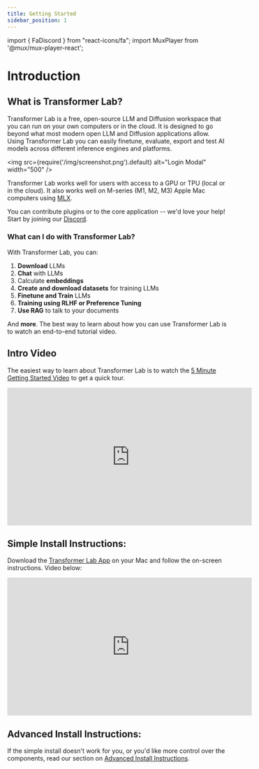 ```yaml
---
title: Getting Started
sidebar_position: 1
---
```


import { FaDiscord } from "react-icons/fa";
import MuxPlayer from '@mux/mux-player-react';

# Introduction

## What is Transformer Lab?

<!-- <img src={require('/img/flask.png').default} alt="Login Modal" width="80" /> -->

Transformer Lab is a free, open-source LLM and Diffusion workspace that you can run on your own computers or in the cloud. It is designed to go beyond what most modern open LLM and Diffusion applications allow. Using Transformer Lab you can easily finetune, evaluate, export and test AI models across different inference engines and platforms.

<img src={require('/img/screenshot.png').default} alt="Login Modal" width="500" />

Transformer Lab works well for users with access to a GPU or TPU (local or in the cloud). It also works well on M-series (M1, M2, M3) Apple Mac computers using <a href="https://github.com/ml-explore/mlx">MLX</a>.

You can contribute plugins or to the core application -- we'd love your help! Start by joining our <a href="https://discord.com/invite/transformerlab"><FaDiscord/> Discord</a>.

### What can I do with Transformer Lab?

With Transformer Lab, you can:

1. **Download** LLMs
2. **Chat** with LLMs
3. Calculate **embeddings**
4. **Create and download datasets** for training LLMs
5. **Finetune and Train** LLMs
6. **Training using RLHF or Preference Tuning**
7. **Use RAG** to talk to your documents

And **more**. The best way to learn about how you can use Transformer Lab is to watch an end-to-end tutorial video.

## Intro Video

The easiest way to learn about Transformer Lab is to watch the [5 Minute Getting Started Video](https://youtu.be/tY5TAvKviLo) to get a quick tour.

<iframe width="560" height="315" src="https://www.youtube.com/embed/tY5TAvKviLo?si=slR1NNtkOC6oWAF0" title="YouTube video player" frameborder="0" allow="accelerometer; autoplay; clipboard-write; encrypted-media; gyroscope; picture-in-picture; web-share" referrerpolicy="strict-origin-when-cross-origin" allowfullscreen></iframe>

## Simple Install Instructions:

Download the [Transformer Lab App](http://transformerlab.ai) on your Mac and follow the on-screen instructions. Video below:

<iframe width="560" height="315" src="https://www.youtube.com/embed/SEYpvEOQ-Vw?si=eUYIzKR7rTZFLGVQ&cc_load_policy=1" title="YouTube video player" frameborder="0" allow="accelerometer; autoplay; clipboard-write; encrypted-media; gyroscope; picture-in-picture; web-share" allowfullscreen></iframe>

## Advanced Install Instructions:

If the simple install doesn't work for you, or you'd like more control over the components, read our section on [Advanced Install Instructions](./install/advanced-install.md).
